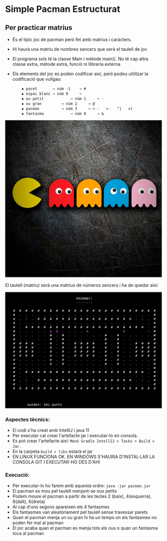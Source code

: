 # Simple Pacman Estructurat

## Per practicar matrius

- És el típic joc de pacman però fet amb matrius i caràcters.
- Hi haurà una matriu de nombres sencers que serà el taulell de joc
- El programa sols té la classe Main i mètode main(). No té cap altra classe extra, mètode extra, funció ni llibreria externa


- Els elements del joc es poden codificar així, però podeu utilitzar la codificació que vullgau:

          ▪ paret		→ núm -1	→ #
          ▪ espai blanc	→ núm 0		→  
          ▪ ou petit	        → núm 1		→ · 
          ▪ ou gran	        → núm 2		→ @
          ▪ pacman 	        → núm 3		→ < -   >-   ^|   v|
          ▪ fantasma	        → núm 8		→ &

![image info](pacman.png)


El taulell (matriu) serà una matrius de números sencers i ha de quedar així:

![image info](taulell.png)

### **Aspectes tècnics**:

- El codi s'ha creat amb IntellIJ i java 11
- Per executar cal crear l'artefacte jar i executar-lo en consola.
- Es pot crear l'artefacte així: `Menú Gradle IntellIJ > Tasks > Build > Jar.` 
- En la carpeta `build > libs` estarà el jar 
- EN LINUX FUNCIONA OK. EN WINDOWS S'HAURIA D'INSTAL·LAR LA CONSOLA GIT I EXECUTAR-HO DES D'AHI

### **Execució**:
- Per executar-lo ho farem amb aquesta ordre: `java -jar pacman.jar`
- El pacman es mou pel taulell menjant-se ous petits
- Podem moure el pacman a partir de les tecles 2 (baix), 4(esquerra), 8(dalt), 6(dreta)
- Al cap d'uns segons apareixen els 4 fantasmes
- Els fantasmes van aleatòriament pel taulell sense travessar parets
- Quan el pacman menja un ou gran hi ha un temps on els fantasmes no poden fer mal al pacman
- El joc acaba quan el pacman es menja tots els ous o quan un fantasma toca al pacman
